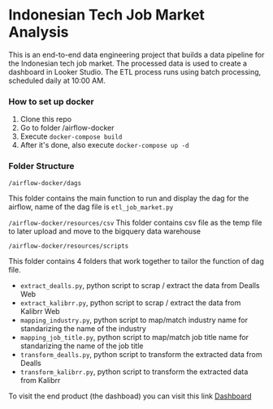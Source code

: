 # Indonesian Tech Job Market Analysis
This is an end-to-end data engineering project that builds a data pipeline for the Indonesian tech job market. The processed data is used to create a dashboard in Looker Studio. The ETL process runs using batch processing, scheduled daily at 10:00 AM.

### How to set up docker
1. Clone this repo
2. Go to folder /airflow-docker
3. Execute `docker-compose build`
4. After it's done, also execute `docker-compose up -d`


### Folder Structure
`/airflow-docker/dags`

This folder contains the main function to run and display the dag for the airflow, name of the dag file is `etl_job_market.py`

`/airflow-docker/resources/csv`
This folder contains csv file as the temp file to later upload and move to the bigquery data warehouse

`/airflow-docker/resources/scripts`

This folder contains 4 folders that work together to tailor the function of dag file.
- `extract_dealls.py`, python script to scrap / extract the data from Dealls Web
- `extract_kalibrr.py`, python script to scrap / extract the data from Kalibrr Web
- `mapping_industry.py`, python script to map/match industry name for standarizing the name of the industry
- `mapping_job_title.py`, python script to map/match job title name for standarizing the name of the job title
- `transform_dealls.py`, python script to transform the extracted data from Dealls
- `transform_kalibrr.py`, python script to transform the extracted data from Kalibrr

To visit the end product (the dashboad) you can visit this link [Dashboard](https://lookerstudio.google.com/reporting/3a3cade2-f0c1-4613-b937-1221ece8b816)
